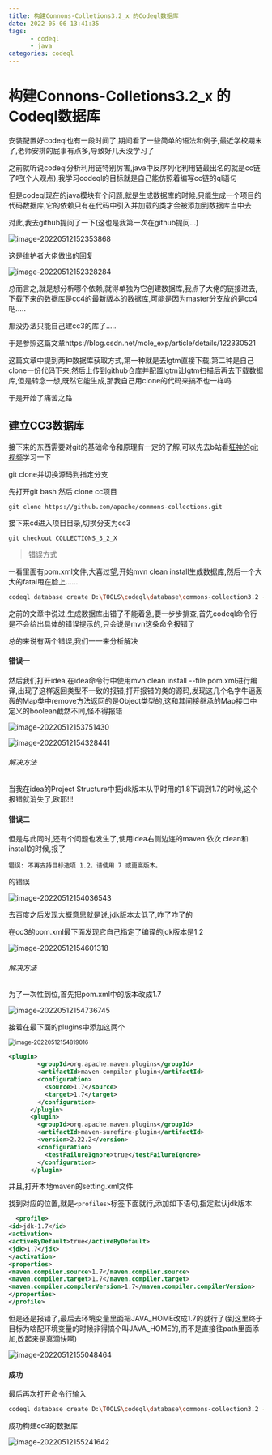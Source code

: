 ```yaml
---
title: 构建Connons-Colletions3.2_x 的Codeql数据库
date: 2022-05-06 13:41:35
tags:
      - codeql
      - java
categories: codeql
---
```



# 构建Connons-Colletions3.2_x 的Codeql数据库

安装配置好codeql也有一段时间了,期间看了一些简单的语法和例子,最近学校期末了,老师安排的屁事有点多,导致好几天没学习了

之前就听说codeql分析利用链特别厉害,java中反序列化利用链最出名的就是cc链了吧(个人观点),我学习codeql的目标就是自己能仿照着编写cc链的ql语句

但是codeql现在的java模块有个问题,就是生成数据库的时候,只能生成一个项目的代码数据库,它的依赖只有在代码中引入并加载的类才会被添加到数据库当中去

对此,我去github提问了一下(这也是我第一次在github提问...)

![image-20220512152353868](https://img-blog.csdnimg.cn/img_convert/4e3482e87f6c59f7fb66e9d7f4c6645b.png)

这是维护者大佬做出的回复

![image-20220512152328284](https://img-blog.csdnimg.cn/img_convert/05cf854bb259eefe20bbb18ed9314c4d.png)

总而言之,就是想分析哪个依赖,就得单独为它创建数据库,我点了大佬的链接进去,下载下来的数据库是cc4的最新版本的数据库,可能是因为master分支放的是cc4吧.....



那没办法只能自己建cc3的库了.....

于是参照这篇文章https://blog.csdn.net/mole_exp/article/details/122330521

这篇文章中提到两种数据库获取方式,第一种就是去lgtm直接下载,第二种是自己clone一份代码下来,然后上传到github仓库并配置lgtm让lgtm扫描后再去下载数据库,但是转念一想,既然它能生成,那我自己用clone的代码来搞不也一样吗



于是开始了痛苦之路

## 建立CC3数据库

接下来的东西需要对git的基础命令和原理有一定的了解,可以先去b站看[狂神的git视频](https://www.bilibili.com/video/BV1FE411P7B3?spm_id_from=333.337.search-card.all.click)学习一下

git clone并切换源码到指定分支

先打开git bash  然后 clone cc项目

```
git clone https://github.com/apache/commons-collections.git
```

接下来cd进入项目目录,切换分支为cc3

```
git checkout COLLECTIONS_3_2_X
```

> 错误方式

一看里面有pom.xml文件,大喜过望,开始mvn clean install生成数据库,然后一个大大的fatal甩在脸上......

```bash
codeql database create D:\TOOLS\codeql\database\commons-collection3.2 --language="java" --command="mvn clean install --file pom.xml" --source-root=D:\TOOLS\codeql\soutce-project\commons-collections --overwrite 
```

之前的文章中说过,生成数据库出错了不能着急,要一步步排查,首先codeql命令行是不会给出具体的错误提示的,只会说是mvn这条命令报错了

总的来说有两个错误,我们一一来分析解决

#### 错误一

然后我们打开idea,在idea命令行中使用mvn clean install --file pom.xml进行编译,出现了这样返回类型不一致的报错,打开报错的类的源码,发现这几个名字牛逼轰轰的Map类中remove方法返回的是Object类型的,这和其间接继承的Map接口中定义的boolean截然不同,怪不得报错

![image-20220512153751430](https://img-blog.csdnimg.cn/img_convert/8d6d61815dec7b21aa543fcb46fa45c0.png)

![image-20220512154328441](https://img-blog.csdnimg.cn/img_convert/bc39db9b1d776707a9b8c386825b546c.png)

###### 解决方法

当我在idea的Project Structure中把jdk版本从平时用的1.8下调到1.7的时候,这个报错就消失了,欧耶!!!

#### 错误二

但是与此同时,还有个问题也发生了,使用idea右侧边连的maven 依次 clean和install的时候,报了

```
错误: 不再支持目标选项 1.2。请使用 7 或更高版本。
```

的错误

![image-20220512154036543](https://img-blog.csdnimg.cn/img_convert/5c58d7e1dc433f315606b54789280a6c.png)

去百度之后发现大概意思就是说,jdk版本太低了,咋了咋了的

在cc3的pom.xml最下面发现它自己指定了编译的jdk版本是1.2

![image-20220512154601318](https://img-blog.csdnimg.cn/img_convert/b7c35e183f5f612933fc48656b934440.png)
###### 解决方法
为了一次性到位,首先把pom.xml中的版本改成1.7

![image-20220512154736745](https://img-blog.csdnimg.cn/img_convert/fdf861fb56261b5ff30edf2d38ee09a3.png)

接着在最下面的plugins中添加这两个

<img src="https://picture-1304716932.cos.ap-chengdu.myqcloud.com/img/image-20220512154819016.png" alt="image-20220512154819016" style="zoom:80%;" />

```xml
<plugin>
        <groupId>org.apache.maven.plugins</groupId>
        <artifactId>maven-compiler-plugin</artifactId>
        <configuration>
          <source>1.7</source>
          <target>1.7</target>
        </configuration>
      </plugin>
      <plugin>
        <groupId>org.apache.maven.plugins</groupId>
        <artifactId>maven-surefire-plugin</artifactId>
        <version>2.22.2</version>
        <configuration>
          <testFailureIgnore>true</testFailureIgnore>
        </configuration>
      </plugin>
```

并且,打开本地maven的setting.xml文件

找到对应的位置,就是`<profiles>`标签下面就行,添加如下语句,指定默认jdk版本

```xml
  <profile> 
<id>jdk-1.7</id> 
<activation> 
<activeByDefault>true</activeByDefault> 
<jdk>1.7</jdk> 
</activation> 
<properties> 
<maven.compiler.source>1.7</maven.compiler.source> 
<maven.compiler.target>1.7</maven.compiler.target> 
<maven.compiler.compilerVersion>1.7</maven.compiler.compilerVersion> 
</properties> 
</profile>
```

但是还是报错了,最后去环境变量里面把JAVA_HOME改成1.7的就行了(到这里终于目标为啥配环境变量的时候非得搞个叫JAVA_HOME的,而不是直接往path里面添加,改起来是真滴快啊)

![image-20220512155048464](https://img-blog.csdnimg.cn/img_convert/3ec4b8d3b4b6e92bacb55f064798a99f.png)

#### 成功

最后再次打开命令行输入

```bash
codeql database create D:\TOOLS\codeql\database\commons-collection3.2 --language="java" --command="mvn clean install --file pom.xml" --source-root=D:\TOOLS\codeql\soutce-project\commons-collections --overwrite 
```

成功构建cc3的数据库

![image-20220512155241642](https://img-blog.csdnimg.cn/img_convert/25f2a1ac18122cb378b43056fe34a42f.png)